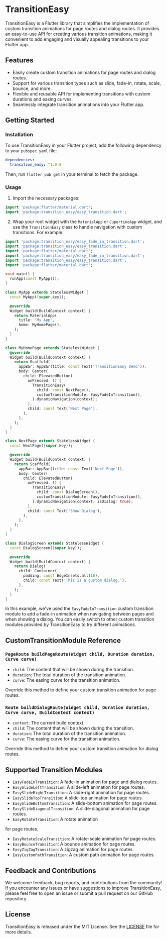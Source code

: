 # TransitionEasy

TransitionEasy is a Flutter library that simplifies the implementation of custom transition animations for page routes and dialog routes. It provides an easy-to-use API for creating various transition animations, making it convenient to add engaging and visually appealing transitions to your Flutter app.

## Features

- Easily create custom transition animations for page routes and dialog routes.
- Support for various transition types such as slide, fade-in, rotate, scale, bounce, and more.
- Flexible and reusable API for implementing transitions with custom durations and easing curves.
- Seamlessly integrate transition animations into your Flutter app.

## Getting Started

### Installation

To use TransitionEasy in your Flutter project, add the following dependency to your `pubspec.yaml` file:

```yaml
dependencies:
  transition_easy: ^1.0.8
```

Then, run `flutter pub get` in your terminal to fetch the package.

### Usage

1. Import the necessary packages:

```dart
import 'package:flutter/material.dart';
import 'package:transition_easy/easy_transition.dart';
```

2. Wrap your root widget with the `MaterialApp` or `CupertinoApp` widget, and use the `TransitionEasy` class to handle navigation with custom transitions. For example:

```dart
import 'package:transition_easy/easy_fade_in_transition.dart';
import 'package:transition_easy/easy_transition.dart';
import 'package:flutter/material.dart';
import 'package:transition_easy/easy_fade_in_transition.dart';
import 'package:transition_easy/easy_transition.dart';
import 'package:flutter/material.dart';

void main() {
  runApp(const MyApp());
}

class MyApp extends StatelessWidget {
  const MyApp({super.key});

  @override
  Widget build(BuildContext context) {
    return MaterialApp(
      title: 'My App',
      home: MyHomePage(),
    );
  }
}

class MyHomePage extends StatelessWidget {
  @override
  Widget build(BuildContext context) {
    return Scaffold(
      appBar: AppBar(title: const Text('TransitionEasy Demo')),
      body: Center(
        child: ElevatedButton(
          onPressed: () {
            TransitionEasy(
              child: const NextPage(),
              customTransitionModule: EasyFadeInTransition(),
            ).dynamicNavigation(context);
          },
          child: const Text('Next Page'),
        ),
      ),
    );
  }
}

class NextPage extends StatelessWidget {
  const NextPage({super.key});

  @override
  Widget build(BuildContext context) {
    return Scaffold(
      appBar: AppBar(title: const Text('Next Page')),
      body: Center(
        child: ElevatedButton(
          onPressed: () {
            TransitionEasy(
              child: const DialogScreen(),
              customTransitionModule: EasyFadeInTransition(),
            ).dynamicNavigation(context, isDialog: true);
          },
          child: const Text('Show Dialog'),
        ),
      ),
    );
  }
}

class DialogScreen extends StatelessWidget {
  const DialogScreen({super.key});

  @override
  Widget build(BuildContext context) {
    return Dialog(
      child: Container(
        padding: const EdgeInsets.all(16),
        child: const Text('This is a custom dialog.'),
      ),
    );
  }
}
```

In this example, we've used the `EasyFadeInTransition` custom transition module to add a fade-in animation when navigating between pages and when showing a dialog. You can easily switch to other custom transition modules provided by TransitionEasy to try different animations.

## CustomTransitionModule Reference

### `PageRoute buildPageRoute(Widget child, Duration duration, Curve curve)`

- `child`: The content that will be shown during the transition.
- `duration`: The total duration of the transition animation.
- `curve`: The easing curve for the transition animation.

Override this method to define your custom transition animation for page routes.

### `Route buildDialogRoute(Widget child, Duration duration, Curve curve, BuildContext context)`

- `context`: The current build context.
- `child`: The content that will be shown during the transition.
- `duration`: The total duration of the transition animation.
- `curve`: The easing curve for the transition animation.

Override this method to define your custom transition animation for dialog routes.

## Supported Transition Modules

- `EasyFadeInTransition`: A fade-in animation for page and dialog routes.
- `EasySlideLeftTransition`: A slide-left animation for page routes.
- `EasySlideRightTransition`: A slide-right animation for page routes.
- `EasySlideTopTransition`: A slide-top animation for page routes.
- `EasySlideBottomTransition`: A slide-bottom animation for page routes.
- `EasySlideDiagonalTransition`: A slide-diagonal animation for page routes.
- `EasyRotateTransition`: A rotate animation

for page routes.
- `EasyRotateScaleTransition`: A rotate-scale animation for page routes.
- `EasyBounceTransition`: A bounce animation for page routes.
- `EasyZigZagTransition`: A zigzag animation for page routes.
- `EasyCustomPathTransition`: A custom path animation for page routes.

## Feedback and Contributions

We welcome feedback, bug reports, and contributions from the community! If you encounter any issues or have suggestions to improve TransitionEasy, please feel free to open an issue or submit a pull request on our GitHub repository.

## License

TransitionEasy is released under the MIT License. See the [LICENSE](https://github.com/georgesamirmansour/easyTransition/blob/master/LICENSE) file for more details.